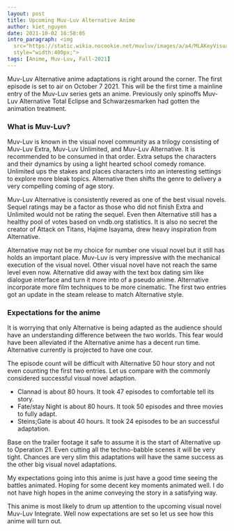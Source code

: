```yaml
---
layout: post
title: Upcoming Muv-Luv Alternative Anime
author: kiet_nguyen
date: 2021-10-02 16:58:05
intro_paragraph: <img
  src="https://static.wikia.nocookie.net/muvluv/images/a/a4/MLAKeyVisual.jpg/revision/latest?cb=20210908114805"
  style="width:400px;">
tags: [Anime, Muv-Luv, Fall-2021]
---
```

Muv-Luv Alternative anime adaptations is right around the corner. The first episode is set to air on October 7 2021. This will be the first time a mainline entry of the Muv-Luv series gets an anime. Previously only spinoffs Muv-Luv Alternative Total Eclipse and Schwarzesmarken had gotten the animation treatment.

### What is Muv-Luv?

Muv-Luv is known in the visual novel community as a trilogy consisting of Muv-Luv Extra, Muv-Luv Unlimited, and Muv-Luv Alternative. It is recommended to be consumed in that order. Extra setups the characters and their dynamics by using a light hearted school comedy romance. Unlimited ups the stakes and places characters into an interesting settings to explore more bleak topics. Alternative  then shifts the genre to delivery a very compelling coming of age story.

Muv-Luv Alternative is consistently revered as one of the best visual novels. Sequel ratings may be a factor as those who did not finish Extra and Unlimited would not be rating the sequel. Even then Alternative still has a healthy pool of votes based on vndb.org statistics. It is also no secret the creator of Attack on Titans, Hajime Isayama, drew heavy inspiration from Alternative.

Alternative may not be my choice for number one visual novel but it still has holds an important place. Muv-Luv is very impressive with the mechanical execution of the visual novel. Other visual novel have not reach the same level even now. Alternative did away with the text box dating sim like dialogue interface and turn it more into of a pseudo anime. Alternative incorporate more film techniques to be more cinematic. The first two entries got an update in the steam release to match Alternative style.

### Expectations for the anime

It is worrying that only Alternative is being adapted as the audience should have an understanding difference between the two worlds.  This fear would have been alleviated if the Alternative anime has a decent run time. Alternative currently is projected to have one cour. 

The episode count will be difficult with Alternative 50 hour story and not even counting the first two entries. Let us compare with the commonly considered successful visual novel adaption.


* Clannad is about 80 hours. It took 47 episodes to comfortable tell its story.
* Fate/stay Night is about 80 hours. It took 50 episodes and three movies to fully adapt.<br>
* Steins;Gate is about 40 hours. It took 24 episodes to be an successful adaptation.

Base on the trailer footage it safe to assume it is the start of Alternative up to Operation 21. Even cutting all the techno-babble scenes it will be very tight.  Chances are very slim this adaptations will have the same success as the other big visual novel adaptations.

My expectations going into this anime is just have a good time seeing the battles animated. Hoping for some decent key moments animated well. I do not have high hopes in the anime conveying the story in a satisfying way. 

This anime is most likely to drum up attention to the upcoming visual novel Muv-Luv Integrate. Well now expectations are set so let us see how this anime will turn out.